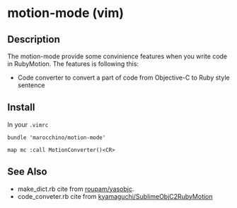 # motion-mode (vim)
## Description

The motion-mode provide some convinience features when you write code in RubyMotion.
The features is following this:

* Code converter to convert a part of code from Objective-C to Ruby style sentence

## Install

In your `.vimrc`

```viml
bundle 'marocchino/motion-mode'

map mc :call MotionConverter()<CR>
```

## See Also
* make_dict.rb cite from [roupam/yasobjc](https://github.com/roupam/yasobjc).
* code_conveter.rb cite from [kyamaguchi/SublimeObjC2RubyMotion](https://github.com/kyamaguchi/SublimeObjC2RubyMotion)
